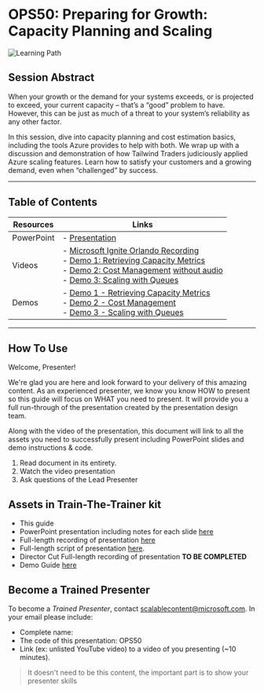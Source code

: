 # OPS50: Preparing for Growth: Capacity Planning and Scaling

![Learning Path](https://img.shields.io/badge/Learning%20Path-OPS-fe5e00?logo=microsoft)

## Session Abstract

When your growth or the demand for your systems exceeds, or is projected to exceed, your current capacity – that’s a “good” problem to have. However, this can be just as much of a threat to your system’s reliability as any other factor.

In this session, dive into capacity planning and cost estimation basics, including the tools Azure provides to help with both. We wrap up with a discussion and demonstration of how Tailwind Traders judiciously applied Azure scaling features. Learn how to satisfy your customers and a growing demand, even when “challenged” by success.

---

## Table of Contents

| Resources          | Links  |
|-------------------|----------------------------------|
| PowerPoint        | - [Presentation](presentations.md)  |
| Videos            | - [Microsoft Ignite Orlando Recording](https://myignite.techcommunity.microsoft.com/sessions/83001) <br/> - [Demo 1: Retrieving Capacity Metrics](https://globaleventcdn.blob.core.windows.net/assets/ops/ops50/01_Capacity_Metrics.mp4) <br/>- [Demo 2: Cost Management](https://globaleventcdn.blob.core.windows.net/assets/ops/ops50/02_Cost_Management.mp4) [without audio](https://globaleventcdn.blob.core.windows.net/assets/ops/ops50/02_Cost_Management_noaudio.mp4)<br/>- [Demo 3: Scaling with Queues](https://globaleventcdn.blob.core.windows.net/assets/ops/ops50/03_Scaling.mp4) |
| Demos             | - [Demo 1 - Retrieving Capacity Metrics](./demo-guide.md) <br/> - [Demo 2 - Cost Management](./demo-guide.md) <br/> - [Demo 3 - Scaling with Queues](./demo-guide.md)

---

## How To Use

Welcome, Presenter!

We're glad you are here and look forward to your delivery of this amazing content. As an experienced presenter, we know you know HOW to present so this guide will focus on WHAT you need to present. It will provide you a full run-through of the presentation created by the presentation design team.

Along with the video of the presentation, this document will link to all the assets you need to successfully present including PowerPoint slides and demo instructions &
code.

1. Read document in its entirety.
2. Watch the video presentation
3. Ask questions of the Lead Presenter

## Assets in Train-The-Trainer kit

- This guide
- PowerPoint presentation including notes for each slide [here](presentations.md)
- Full-length recording of presentation [here](https://youtu.be/7SB1bQGwC3s)
- Full-length script of presentation [here](script.md).
- Director Cut Full-length recording of presentation **TO BE COMPLETED**
- Demo Guide [here](./demo-guide.md)

## Become a Trained Presenter

To become a *Trained Presenter*, contact [scalablecontent@microsoft.com](mailto:scalablecontent@microsoft.com). In your email please include:

- Complete name:
- The code of this presentation: OPS50
- Link (ex: unlisted YouTube video) to a video of you presenting (~10 minutes).

> It doesn't need to be this content, the important part is to show your presenter skills
